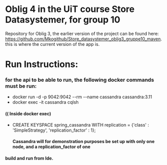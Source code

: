 # Oblig 4 in the UiT course Store Datasystemer, for group 10


Repository for Oblig 3, the earlier version of the project can be found here: https://github.com/Mkogithub/Store_datasystemer_oblig3_gruppe10_maven.
this is where the current version of the app is.


# Run Instructions:
### for the api to be able to run, the following docker commands must be run:
  - docker run -d -p 9042:9042 --rm --name cassandra  cassandra:3.11
  - docker exec -it cassandra cqlsh
  #### (( Inside docker exec)
  - CREATE KEYSPACE spring_cassandra WITH replication = {'class' : 'SimpleStrategy', 'replication_factor' : 1};
      
      #### Cassandra will for demonstration purposes be set up with only one node, and a replication_factor of one
  
  #### build and run from Ide.
